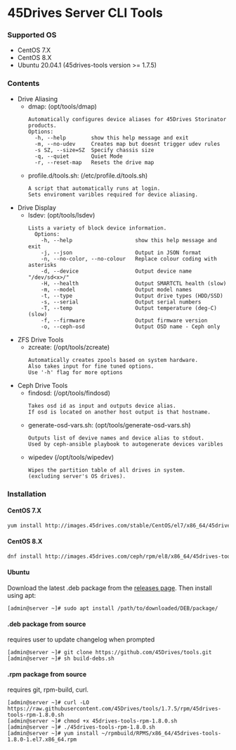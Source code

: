 
# 45Drives Server CLI Tools
### Supported OS
  - CentOS 7.X
  - CentOS 8.X
  - Ubuntu 20.04.1 (45drives-tools version >= 1.7.5)

### Contents
  - Drive Aliasing
    - dmap: (opt/tools/dmap)
      ```
      Automatically configures device aliases for 45Drives Storinator products.
      Options:
        -h, --help        show this help message and exit
        -m, --no-udev     Creates map but doesnt trigger udev rules
        -s SZ, --size=SZ  Specify chassis size
        -q, --quiet       Quiet Mode
        -r, --reset-map   Resets the drive map
      ```
    - profile.d/tools.sh: (/etc/profile.d/tools.sh)
        ```
        A script that automatically runs at login. 
        Sets enviroment varibles required for device aliasing.
        ```
  - Drive Display
    - lsdev: (opt/tools/lsdev)
      ```
      Lists a variety of block device information. 
        Options:
          -h, --help                    show this help message and exit
          -j, --json                    Output in JSON format
          -n, --no-color, --no-colour   Replace colour coding with asterisks
          -d, --device                  Output device name "/dev/sd<x>/"
          -H, --health                  Output SMARTCTL health (slow)
          -m, --model                   Output model names
          -t, --type                    Output drive types (HDD/SSD)
          -s, --serial                  Output serial numbers
          -T, --temp                    Output temperature (deg-C) (slow)
          -f, --firmware                Output firmware version
          -o, --ceph-osd                Output OSD name - Ceph only
        ```
  - ZFS Drive Tools
    - zcreate: (/opt/tools/zcreate)
      ```
      Automatically creates zpools based on system hardware. 
      Also takes input for fine tuned options. 
      Use '-h' flag for more options
      ```   
  - Ceph Drive Tools
    - findosd: (/opt/tools/findosd)
      ```
      Takes osd id as input and outputs device alias. 
      If osd is located on another host output is that hostname.
      ```
    - generate-osd-vars.sh: (opt/tools/generate-osd-vars.sh) 
      ```
      Outputs list of devive names and device alias to stdout. 
      Used by ceph-ansible playbook to autogenerate devices varibles
      ```
    - wipedev (/opt/tools/wipedev)
      ```
      Wipes the partition table of all drives in system. 
      (excluding server's OS drives).
      ```
  
### Installation
#### CentOS 7.X
```sh
yum install http://images.45drives.com/stable/CentOS/el7/x86_64/45drives-tools-1.8.0-1.el7.x86_64.rpm
```
#### CentOS 8.X
```sh
dnf install http://images.45drives.com/ceph/rpm/el8/x86_64/45drives-tools-1.8.0-1.el8.x86_64.rpm
```

#### Ubuntu
Download the latest .deb package from the [releases page](https://github.com/45Drives/cockpit-hardware/releases).
Then install using apt:
```
[admin@server ~]# sudo apt install /path/to/downloaded/DEB/package/
```

#### .deb package from source
requires user to update changelog when prompted
```
[admin@server ~]# git clone https://github.com/45Drives/tools.git
[admin@server ~]# sh build-debs.sh
```

#### .rpm package from source
requires git, rpm-build, curl. 
```
[admin@server ~]# curl -LO https://raw.githubusercontent.com/45Drives/tools/1.7.5/rpm/45drives-tools-rpm-1.8.0.sh
[admin@server ~]# chmod +x 45drives-tools-rpm-1.8.0.sh
[admin@server ~]# ./45drives-tools-rpm-1.8.0.sh
[admin@server ~]# yum install ~/rpmbuild/RPMS/x86_64/45drives-tools-1.8.0-1.el7.x86_64.rpm
```
